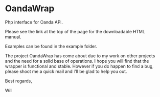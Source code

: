 OandaWrap
=========

Php interface for Oanda API.

Please see the link at the top of the page for the downloadable HTML manual.

Examples can be found in the example folder.

The project OandaWrap has come about due to my work on other projects and the need for a solid base of operations. I hope you will find that the wrapper is functional and stable. However if you do happen to find a bug, please shoot me a quick mail and I'll be glad to help you out.

Best regards,

Will
